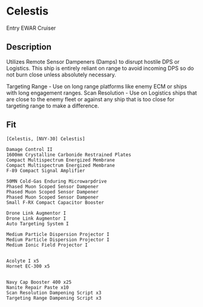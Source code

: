 # Celestis

Entry EWAR Cruiser

## Description

Utilizes Remote Sensor Dampeners (Damps) to disrupt hostile DPS or Logistics. This ship is entirely reliant on range to avoid incoming DPS so do not burn close unless absolutely necessary.

Targeting Range - Use on long range platforms like enemy ECM or ships with long engagement ranges.
Scan Resolution - Use on Logistics ships that are close to the enemy fleet or against any ship that is too close for targeting range to make a difference.

## Fit

```
[Celestis, [NVY-30] Celestis]

Damage Control II
1600mm Crystalline Carbonide Restrained Plates
Compact Multispectrum Energized Membrane
Compact Multispectrum Energized Membrane
F-89 Compact Signal Amplifier

50MN Cold-Gas Enduring Microwarpdrive
Phased Muon Scoped Sensor Dampener
Phased Muon Scoped Sensor Dampener
Phased Muon Scoped Sensor Dampener
Small F-RX Compact Capacitor Booster

Drone Link Augmentor I
Drone Link Augmentor I
Auto Targeting System I

Medium Particle Dispersion Projector I
Medium Particle Dispersion Projector I
Medium Ionic Field Projector I


Acolyte I x5
Hornet EC-300 x5


Navy Cap Booster 400 x25
Nanite Repair Paste x10
Scan Resolution Dampening Script x3
Targeting Range Dampening Script x3
```
